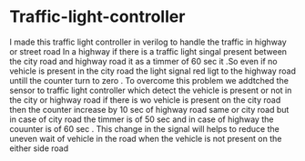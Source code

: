 # Traffic-light-controller
I made this traffic light controller in verilog to handle the traffic in highway or street road 
In a highway if there is a traffic light singal present between the city road and highway road it as a timmer of 60 sec it .So even if no vehicle is present in the city road the light signal red ligt to the highway road untill the counter turn to zero .
To overcome this problem we addtched the sensor to traffic light controller which detect the vehicle is present or not in the city or highway road if there is wo vehicle is present on the city road then the counter increase by 10 sec of highway road same or city road but in case of city road the timmer is of 50 sec and in case of highway the couunter is of 60 sec .
This change in the signal will helps to reduce the uneven wait of vehicle in the road when the vehicle is not present on the either side road 
